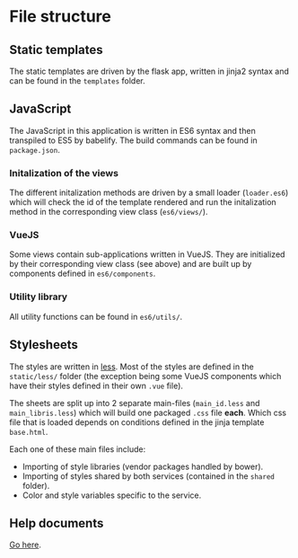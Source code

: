 # File structure

## Static templates

The static templates are driven by the flask app, written in jinja2 syntax and can be found in the ``templates`` folder.

## JavaScript

The JavaScript in this application is written in ES6 syntax and then transpiled to ES5 by babelify. The build commands can be found in ``package.json``.

### Initalization of the views

The different initalization methods are driven by a small loader (``loader.es6``) which will check the id of the template rendered and run the initalization method in the corresponding view class (``es6/views/``).

### VueJS

Some views contain sub-applications written in VueJS. They are initialized by their corresponding view class (see above) and are built up by components defined in ``es6/components``.

### Utility library

All utility functions can be found in ``es6/utils/``.

## Stylesheets

The styles are written in [less](http://lesscss.org/). Most of the styles are defined in the ``static/less/`` folder (the exception being some VueJS components which have their styles defined in their own ``.vue`` file).

The sheets are split up into 2 separate main-files (``main_id.less`` and ``main_libris.less``) which will build one packaged ``.css`` file **each**. Which css file that is loaded depends on conditions defined in the jinja template ``base.html``.

Each one of these main files include:
* Importing of style libraries (vendor packages handled by bower).
* Importing of styles shared by both services (contained in the ``shared`` folder).
* Color and style variables specific to the service.

## Help documents

[Go here](helpdocs/).
